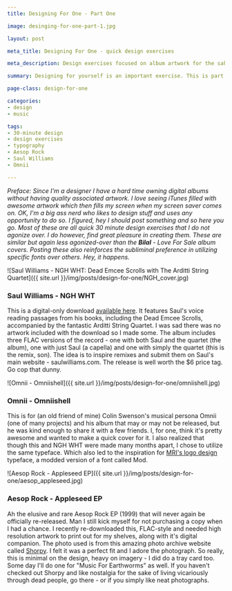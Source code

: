 ```yaml
---
title: Designing For One - Part One

image: desinging-for-one-part-1.jpg

layout: post

meta_title: Designing For One - quick design exercises

meta_description: Design exercises focused on album artwork for the sake of designing and showcasing your own work.

summary: Designing for yourself is an important exercise. This is part one of a series.

page-class: design-for-one

categories: 
- design
- music

tags:
- 30-minute design
- design exercises
- typography
- Aesop Rock
- Saul Williams
- Omnii

---
```


_Preface: Since I'm a designer I have a hard time owning digital albums without having quality associated artwork. I love seeing iTunes filled with awesome artwork which then fills my screen when my screen saver comes on. OK, I'm a big ass nerd who likes to design stuff and uses any opportunity to do so. I figured, hey I should post something and so here you go. Most of these are all quick 30 minute design exercises that I do not agonize over. I do however, find great pleasure in creating them. These are similar but again less agonized-over than the **Bilal** - Love For Sale album covers. Posting these also reinforces the subliminal preference in utilizing specific fonts over others. Hey, it happens._

![Saul Williams - NGH WHT: Dead Emcee Scrolls with The Arditti String Quartet]({{ site.url }}/img/posts/design-for-one/NGH_cover.jpg)

### Saul Williams - NGH WHT
This is a digital-only download <a href="http://www.saulwilliams.com/NGH_WHT/" title="Saul Williams - NGH WHT" class="external">available here</a>. It features Saul's voice reading passages from his books, including the Dead Emcee Scrolls, accompanied by the fantastic Arditti String Quartet. I was sad there was no artwork included with the download so I made some. The album includes three FLAC versions of the record - one with both Saul and the quartet (the album), one with just Saul (a capella) and one with simply the quartet (this is the remix, son). The idea is to inspire remixes and submit them on Saul's main website - saulwilliams.com. The release is well worth the $6 price tag. Go cop that dunny.

![Omnii - Omniishell]({{ site.url }}/img/posts/design-for-one/omniishell.jpg)

### Omnii - Omniishell
This is for (an old friend of mine) Colin Swenson's musical persona Omnii (one of many projects) and his album that may or may not be released, but he was kind enough to share it with a few friends. I, for one, think it's pretty awesome and wanted to make a quick cover for it. I also realized that though this and NGH WHT were made many months apart, I chose to utilize the same typeface. Which also led to the inspiration for <a href="/work/mri-lightpainting" title="MRI Logo Design">MRI's logo design</a> typeface, a modded version of a font called Mod.

![Aesop Rock - Appleseed EP]({{ site.url }}/img/posts/design-for-one/aesop_appleseed.jpg)

### Aesop Rock - Appleseed EP
Ah the elusive and rare Aesop Rock EP (1999) that will never again be officially re-released. Man I still kick myself for not purchasing a copy when I had a chance. I recently re-downloaded this, FLAC-style and needed high resolution artwork to print out for my shelves, along with it's digital companion. The photo used is from this amazing photo archive website called <a href="http://www.shorpy.com" title="Shorpy Historic Photo Archive" class="external">Shorpy</a>. I felt it was a perfect fit and I adore the photograph. So really, this is minimal on the design, heavy on imagery - I did do a tray card too. Some day I'll do one for "Music For Earthworms" as well. If you haven't checked out Shorpy and like nostalgia for the sake of living vicariously through dead people, go there - or if you simply like neat photographs.

